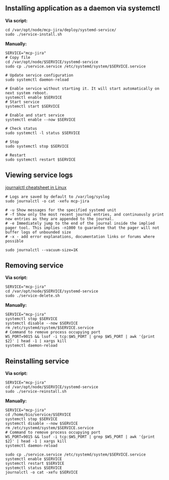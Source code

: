 ## Installing application as a daemon via systemctl

**Via script:**

```shell
cd /var/opt/node/mcp-jira/deploy/systemd-service/
sudo ./service-install.sh
```

**Manually:**

```shell
SERVICE="mcp-jira"
# Copy file
cd /var/opt/node/$SERVICE/systemd-service
sudo cp ./service.service /etc/systemd/system/$SERVICE.service

# Update service configuration
sudo systemctl daemon-reload

# Enable service without starting it. It will start automatically on next system reboot.
systemctl enable $SERVICE
# Start service
systemctl start $SERVICE

# Enable and start service
systemctl enable --now $SERVICE

# Check status
sudo systemctl -l status $SERVICE

# Stop
sudo systemctl stop $SERVICE

# Restart
sudo systemctl restart $SERVICE
```


## Viewing service logs

[journalctl cheatsheet in Linux](https://losst.pro/shpargalka-po-journalctl-v-linux)

```shell
# Logs are saved by default to /var/log/syslog
sudo journalctl -o cat -xefu mcp-jira

# -u Show messages for the specified systemd unit
# -f Show only the most recent journal entries, and continuously print new entries as they are appended to the journal.
# -e Immediately jump to the end of the journal inside the implied pager tool. This implies -n1000 to guarantee that the pager will not buffer logs of unbounded size
# -x - add error explanations, documentation links or forums where possible

sudo journalctl --vacuum-size=1K
```


## Removing service

**Via script:**

```shell
SERVICE="mcp-jira"
cd /var/opt/node/$SERVICE/systemd-service
sudo ./service-delete.sh
```

**Manually:**

```shell
SERVICE="mcp-jira"
systemctl stop $SERVICE
systemctl disable --now $SERVICE
rm /etc/systemd/system/$SERVICE.service
# Command to remove process occupying port
WS_PORT=9015 && lsof -i tcp:$WS_PORT | grep $WS_PORT | awk '{print $2}' | head -1 | xargs kill
systemctl daemon-reload
```

## Reinstalling service

**Via script:**

```shell
SERVICE="mcp-jira"
cd /var/opt/node/$SERVICE/systemd-service
sudo ./service-reinstall.sh
```

**Manually:**

```shell
SERVICE="mcp-jira"
cd /home/bio/service/$SERVICE
systemctl stop $SERVICE
systemctl disable --now $SERVICE
rm /etc/systemd/system/$SERVICE.service
# Command to remove process occupying port
WS_PORT=9015 && lsof -i tcp:$WS_PORT | grep $WS_PORT | awk '{print $2}' | head -1 | xargs kill
systemctl daemon-reload

sudo cp ./service.service /etc/systemd/system/$SERVICE.service
systemctl enable $SERVICE
systemctl restart $SERVICE
systemctl status $SERVICE
journalctl -o cat -xefu $SERVICE
```
